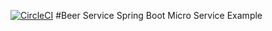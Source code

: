 [![CircleCI](https://circleci.com/gh/kartik15nov/Beer-Service.svg?style=svg)](https://circleci.com/gh/kartik15nov/Beer-Service)
#Beer Service
Spring Boot Micro  Service Example